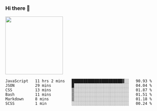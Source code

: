 ### Hi there 👋

<!--
**hwolf0610/hwolf0610** is a ✨ _special_ ✨ repository because its `README.md` (this file) appears on your GitHub profile.

Here are some ideas to get you started:

- 🔭 I’m currently working on ...
- 🌱 I’m currently learning ...
- 👯 I’m looking to collaborate on ...
- 🤔 I’m looking for help with ...
- 💬 Ask me about ...
- 📫 How to reach me: ...
- 😄 Pronouns: ...
- ⚡ Fun fact: ...
-->

<img height="180em" src="https://github-readme-stats.vercel.app/api?username=hwolf0610&show_icons=true&hide_border=true&&count_private=true&include_all_commits=true" />


<!--START_SECTION:waka-->

```text
JavaScript   11 hrs 2 mins   ██████████████████████▓░░   90.93 %
JSON         29 mins         █░░░░░░░░░░░░░░░░░░░░░░░░   04.04 %
CSS          13 mins         ▒░░░░░░░░░░░░░░░░░░░░░░░░   01.87 %
Bash         11 mins         ▒░░░░░░░░░░░░░░░░░░░░░░░░   01.51 %
Markdown     8 mins          ▒░░░░░░░░░░░░░░░░░░░░░░░░   01.18 %
SCSS         1 min           ░░░░░░░░░░░░░░░░░░░░░░░░░   00.24 %
```

<!--END_SECTION:waka-->
